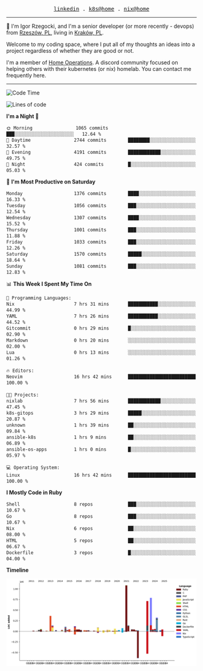 <p align="center">
  <samp>
    <a href="https://www.linkedin.com/in/ajgon">linkedin</a> .
    <a href="https://github.com/deedee-ops/k8s-gitops">k8s@home</a> .
    <a href="https://github.com/deedee-ops/nixlab">nix@home</a>
  </samp>
</p>

----------------------------------------------------------------

:wave: I'm Igor Rzegocki, and I'm a senior developer (or more recently - devops) from [Rzeszów, PL](https://en.wikipedia.org/wiki/Rzesz%C3%B3w), living in [Kraków, PL](https://en.wikipedia.org/wiki/Krak%C3%B3w).

Welcome to my coding space, where I put all of my thoughts an ideas into a project regardless of whether they are good or not.

I'm a member of [Home Operations](https://discord.gg/home-operations). A discord community focused on helping others with their kubernetes (or nix) homelab. You can contact me frequently here.

----------------------------------------------------------------

<!--START_SECTION:waka-->
![Code Time](http://img.shields.io/badge/Code%20Time-828%20hrs%2046%20mins-blue)

![Lines of code](https://img.shields.io/badge/From%20Hello%20World%20I%27ve%20Written-4.8%20million%20lines%20of%20code-blue)

**I'm a Night 🦉** 

```text
🌞 Morning                1065 commits        ███░░░░░░░░░░░░░░░░░░░░░░   12.64 % 
🌆 Daytime                2744 commits        ████████░░░░░░░░░░░░░░░░░   32.57 % 
🌃 Evening                4191 commits        ████████████░░░░░░░░░░░░░   49.75 % 
🌙 Night                  424 commits         █░░░░░░░░░░░░░░░░░░░░░░░░   05.03 % 
```
📅 **I'm Most Productive on Saturday** 

```text
Monday                   1376 commits        ████░░░░░░░░░░░░░░░░░░░░░   16.33 % 
Tuesday                  1056 commits        ███░░░░░░░░░░░░░░░░░░░░░░   12.54 % 
Wednesday                1307 commits        ████░░░░░░░░░░░░░░░░░░░░░   15.52 % 
Thursday                 1001 commits        ███░░░░░░░░░░░░░░░░░░░░░░   11.88 % 
Friday                   1033 commits        ███░░░░░░░░░░░░░░░░░░░░░░   12.26 % 
Saturday                 1570 commits        █████░░░░░░░░░░░░░░░░░░░░   18.64 % 
Sunday                   1081 commits        ███░░░░░░░░░░░░░░░░░░░░░░   12.83 % 
```


📊 **This Week I Spent My Time On** 

```text
💬 Programming Languages: 
Nix                      7 hrs 31 mins       ███████████░░░░░░░░░░░░░░   44.99 % 
YAML                     7 hrs 26 mins       ███████████░░░░░░░░░░░░░░   44.52 % 
Gitcommit                0 hrs 29 mins       █░░░░░░░░░░░░░░░░░░░░░░░░   02.90 % 
Markdown                 0 hrs 20 mins       ░░░░░░░░░░░░░░░░░░░░░░░░░   02.00 % 
Lua                      0 hrs 13 mins       ░░░░░░░░░░░░░░░░░░░░░░░░░   01.26 % 

🔥 Editors: 
Neovim                   16 hrs 42 mins      █████████████████████████   100.00 % 

🐱‍💻 Projects: 
nixlab                   7 hrs 56 mins       ████████████░░░░░░░░░░░░░   47.45 % 
k8s-gitops               3 hrs 29 mins       █████░░░░░░░░░░░░░░░░░░░░   20.87 % 
unknown                  1 hrs 39 mins       ██░░░░░░░░░░░░░░░░░░░░░░░   09.84 % 
ansible-k8s              1 hrs 9 mins        ██░░░░░░░░░░░░░░░░░░░░░░░   06.89 % 
ansible-os-apps          1 hrs 0 mins        █░░░░░░░░░░░░░░░░░░░░░░░░   05.97 % 

💻 Operating System: 
Linux                    16 hrs 42 mins      █████████████████████████   100.00 % 
```

**I Mostly Code in Ruby** 

```text
Shell                    8 repos             ███░░░░░░░░░░░░░░░░░░░░░░   10.67 % 
Go                       8 repos             ███░░░░░░░░░░░░░░░░░░░░░░   10.67 % 
Nix                      6 repos             ██░░░░░░░░░░░░░░░░░░░░░░░   08.00 % 
HTML                     5 repos             ██░░░░░░░░░░░░░░░░░░░░░░░   06.67 % 
Dockerfile               3 repos             █░░░░░░░░░░░░░░░░░░░░░░░░   04.00 % 
```



**Timeline**

![Lines of Code chart](https://raw.githubusercontent.com/ajgon/ajgon/master/assets/bar_graph.png)


<!--END_SECTION:waka-->

